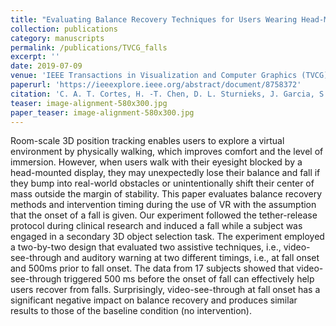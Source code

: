 ```yaml
---
title: "Evaluating Balance Recovery Techniques for Users Wearing Head-Mounted Display in VR"
collection: publications
category: manuscripts
permalink: /publications/TVCG_falls
excerpt: ''
date: 2019-07-09
venue: 'IEEE Transactions in Visualization and Computer Graphics (TVCG)'
paperurl: 'https://ieeexplore.ieee.org/abstract/document/8758372'
citation: 'C. A. T. Cortes, H. -T. Chen, D. L. Sturnieks, J. Garcia, S. R. Lord and C. -T. Lin, "Evaluating Balance Recovery Techniques for Users Wearing Head-Mounted Display in VR," in IEEE Transactions on Visualization and Computer Graphics, vol. 27, no. 1, pp. 204-215, 1 Jan. 2021, doi: 10.1109/TVCG.2019.2927477'
teaser: image-alignment-580x300.jpg
paper_teaser: image-alignment-580x300.jpg
---
```





Room-scale 3D position tracking enables users to explore a virtual environment by physically walking, which improves comfort and the level of immersion. However, when users walk with their eyesight blocked by a head-mounted display, they may unexpectedly lose their balance and fall if they bump into real-world obstacles or unintentionally shift their center of mass outside the margin of stability. This paper evaluates balance recovery methods and intervention timing during the use of VR with the assumption that the onset of a fall is given. Our experiment followed the tether-release protocol during clinical research and induced a fall while a subject was engaged in a secondary 3D object selection task. The experiment employed a two-by-two design that evaluated two assistive techniques, i.e., video-see-through and auditory warning at two different timings, i.e., at fall onset and 500ms prior to fall onset. The data from 17 subjects showed that video-see-through triggered 500 ms before the onset of fall can effectively help users recover from falls. Surprisingly, video-see-through at fall onset has a significant negative impact on balance recovery and produces similar results to those of the baseline condition (no intervention).
